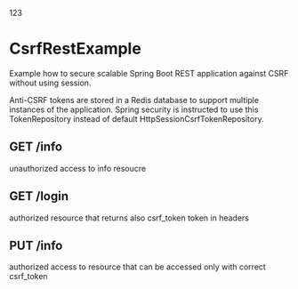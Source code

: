   123
  
  
  CsrfRestExample
===============
Example how to secure scalable Spring Boot REST application against CSRF without using session.

Anti-CSRF tokens are stored in a Redis database to support multiple instances of the application. Spring security is instructed to use this TokenRepository
 instead of default HttpSessionCsrfTokenRepository.
 
GET /info
---------
unauthorized access to info resoucre

GET /login
----------
authorized resource that returns also csrf_token token in headers
  
PUT /info
---------
authorized access to resource that can be accessed only with correct csrf_token
